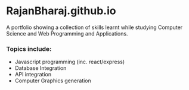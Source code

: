 # RajanBharaj.github.io

A portfolio showing a collection of skills learnt while studying Computer Science and Web Programming and Applications.

### Topics include:

- Javascript programming (inc. react/express)
- Database Integration
- API integration
- Computer Graphics generation
